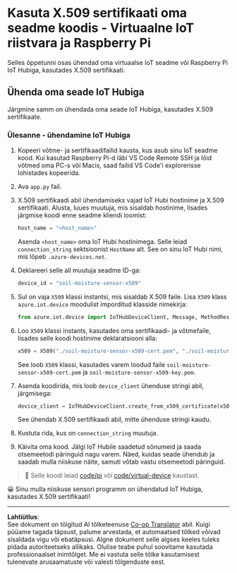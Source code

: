 <!--
CO_OP_TRANSLATOR_METADATA:
{
  "original_hash": "9aea84bcc7520222b0e1c50469d62d6a",
  "translation_date": "2025-10-11T12:43:36+00:00",
  "source_file": "2-farm/lessons/6-keep-your-plant-secure/single-board-computer-x509.md",
  "language_code": "et"
}
-->
# Kasuta X.509 sertifikaati oma seadme koodis - Virtuaalne IoT riistvara ja Raspberry Pi

Selles õppetunni osas ühendad oma virtuaalse IoT seadme või Raspberry Pi IoT Hubiga, kasutades X.509 sertifikaati.

## Ühenda oma seade IoT Hubiga

Järgmine samm on ühendada oma seade IoT Hubiga, kasutades X.509 sertifikaate.

### Ülesanne - ühendamine IoT Hubiga

1. Kopeeri võtme- ja sertifikaadifailid kausta, kus asub sinu IoT seadme kood. Kui kasutad Raspberry Pi-d läbi VS Code Remote SSH ja lõid võtmed oma PC-s või Macis, saad failid VS Code'i explorerisse lohistades kopeerida.

1. Ava `app.py` fail.

1. X.509 sertifikaadi abil ühendamiseks vajad IoT Hubi hostinime ja X.509 sertifikaati. Alusta, luues muutuja, mis sisaldab hostinime, lisades järgmise koodi enne seadme kliendi loomist:

    ```python
    host_name = "<host_name>"
    ```

    Asenda `<host_name>` oma IoT Hubi hostinimega. Selle leiad `connection_string` sektsioonist `HostName` alt. See on sinu IoT Hubi nimi, mis lõpeb `.azure-devices.net`.

1. Deklareeri selle all muutuja seadme ID-ga:

    ```python
    device_id = "soil-moisture-sensor-x509"
    ```

1. Sul on vaja `X509` klassi instantsi, mis sisaldab X.509 faile. Lisa `X509` klass `azure.iot.device` moodulist imporditud klasside nimekirja:

    ```python
    from azure.iot.device import IoTHubDeviceClient, Message, MethodResponse, X509
    ```

1. Loo `X509` klassi instants, kasutades oma sertifikaadi- ja võtmefaile, lisades selle koodi hostinime deklaratsiooni alla:

    ```python
    x509 = X509("./soil-moisture-sensor-x509-cert.pem", "./soil-moisture-sensor-x509-key.pem")
    ```

    See loob `X509` klassi, kasutades varem loodud faile `soil-moisture-sensor-x509-cert.pem` ja `soil-moisture-sensor-x509-key.pem`.

1. Asenda koodirida, mis loob `device_client` ühenduse stringi abil, järgmisega:

    ```python
    device_client = IoTHubDeviceClient.create_from_x509_certificate(x509, host_name, device_id)
    ```

    See ühendab X.509 sertifikaadi abil, mitte ühenduse stringi kaudu.

1. Kustuta rida, kus on `connection_string` muutuja.

1. Käivita oma kood. Jälgi IoT Hubile saadetud sõnumeid ja saada otsemeetodi päringuid nagu varem. Näed, kuidas seade ühendub ja saadab mulla niiskuse näite, samuti võtab vastu otsemeetodi päringuid.

> 💁 Selle koodi leiad [code/pi](../../../../../2-farm/lessons/6-keep-your-plant-secure/code/pi) või [code/virtual-device](../../../../../2-farm/lessons/6-keep-your-plant-secure/code/virtual-device) kaustast.

😀 Sinu mulla niiskuse sensori programm on ühendatud IoT Hubiga, kasutades X.509 sertifikaati!

---

**Lahtiütlus**:  
See dokument on tõlgitud AI tõlketeenuse [Co-op Translator](https://github.com/Azure/co-op-translator) abil. Kuigi püüame tagada täpsust, palume arvestada, et automaatsed tõlked võivad sisaldada vigu või ebatäpsusi. Algne dokument selle algses keeles tuleks pidada autoriteetseks allikaks. Olulise teabe puhul soovitame kasutada professionaalset inimtõlget. Me ei vastuta selle tõlke kasutamisest tulenevate arusaamatuste või valesti tõlgenduste eest.